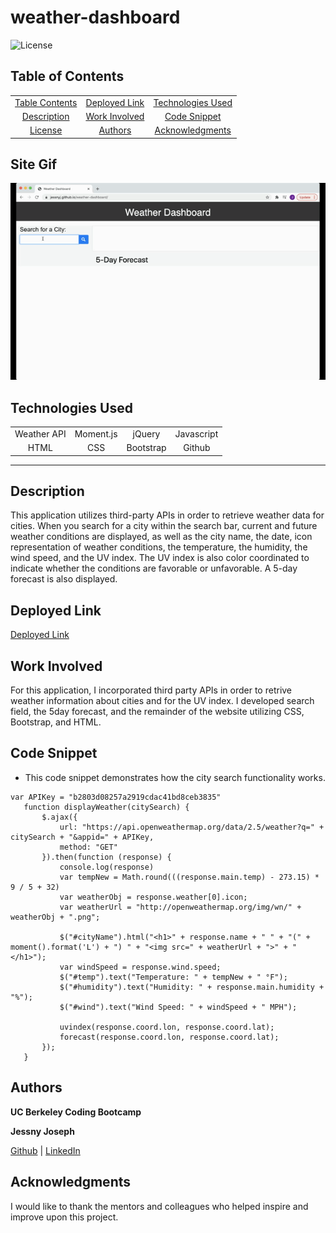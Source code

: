 # weather-dashboard

![License](https://img.shields.io/badge/license-MIT-181717?style=for-the-badge) 

## Table of Contents
||||
|:-:|:-:|:-:|
|[Table Contents](#table-of-contents)|[Deployed Link](#deployed-link)|[Technologies Used](#technologies-used)
|[Description](#description)|[Work Involved](#work-involved)|[Code Snippet](#code-snippet)
|[License](#license)|[Authors](#authors)|[Acknowledgments](#acknowledgments)

## Site Gif
![Site](./images/weather-dash.gif)

## Technologies Used
|||||
|:-:|:-:|:-:|:-:|
|Weather API		|Moment.js			|jQuery	|Javascript
|HTML	|CSS	|Bootstrap	|Github
---

## Description
This application utilizes third-party APIs in order to retrieve
weather data for cities. When you search for a city within the search bar, current and future weather conditions are displayed, as well as the city name, the date, icon representation of weather conditions, the temperature, the humidity, the wind speed, and the UV index. The UV index is also color coordinated to indicate whether the conditions are favorable or unfavorable. A 5-day forecast is also displayed.

## Deployed Link
[Deployed Link](https://jessnyj.github.io/weather-dashboard/)

## Work Involved
For this application, I incorporated third party APIs in order to retrive weather information about cities and for the UV index. I developed search field, the 5day forecast, and the remainder of the website utilizing CSS, Bootstrap, and HTML.

 ## Code Snippet
 * This code snippet demonstrates how the city search functionality works.
 ```
var APIKey = "b2803d08257a2919cdac41bd8ceb3835"
    function displayWeather(citySearch) {
        $.ajax({
            url: "https://api.openweathermap.org/data/2.5/weather?q=" + citySearch + "&appid=" + APIKey,
            method: "GET"
        }).then(function (response) {
            console.log(response)
            var tempNew = Math.round(((response.main.temp) - 273.15) * 9 / 5 + 32)
            var weatherObj = response.weather[0].icon;
            var weatherUrl = "http://openweathermap.org/img/wn/" + weatherObj + ".png";

            $("#cityName").html("<h1>" + response.name + " " + "(" + moment().format('L') + ") " + "<img src=" + weatherUrl + ">" + "</h1>");
            var windSpeed = response.wind.speed;
            $("#temp").text("Temperature: " + tempNew + " °F");
            $("#humidity").text("Humidity: " + response.main.humidity + "%");
            $("#wind").text("Wind Speed: " + windSpeed + " MPH");

            uvindex(response.coord.lon, response.coord.lat);
            forecast(response.coord.lon, response.coord.lat);
        });
    }

```

## Authors
**UC Berkeley Coding Bootcamp**

**Jessny Joseph** 

[Github](https://github.com/jessnyj) | [LinkedIn](https://www.linkedin.com/in/jessny-joseph-361515201)

## Acknowledgments
I would like to thank the mentors and colleagues who helped inspire and improve upon this project.
